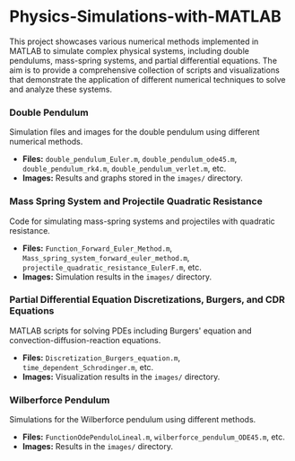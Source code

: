 # Physics-Simulations-with-MATLAB

This project showcases various numerical methods implemented in MATLAB to simulate complex physical systems, including double pendulums, mass-spring systems, and partial differential equations. The aim is to provide a comprehensive collection of scripts and visualizations that demonstrate the application of different numerical techniques to solve and analyze these systems.

### Double Pendulum
Simulation files and images for the double pendulum using different numerical methods.
- **Files:** `double_pendulum_Euler.m`, `double_pendulum_ode45.m`, `double_pendulum_rk4.m`, `double_pendulum_verlet.m`, etc.
- **Images:** Results and graphs stored in the `images/` directory.

### Mass Spring System and Projectile Quadratic Resistance
Code for simulating mass-spring systems and projectiles with quadratic resistance.
- **Files:** `Function_Forward_Euler_Method.m`, `Mass_spring_system_forward_euler_method.m`, `projectile_quadratic_resistance_EulerF.m`, etc.
- **Images:** Simulation results in the `images/` directory.

### Partial Differential Equation Discretizations, Burgers, and CDR Equations
MATLAB scripts for solving PDEs including Burgers' equation and convection-diffusion-reaction equations.
- **Files:** `Discretization_Burgers_equation.m`, `time_dependent_Schrodinger.m`, etc.
- **Images:** Visualization results in the `images/` directory.

### Wilberforce Pendulum
Simulations for the Wilberforce pendulum using different methods.
- **Files:** `FunctionOdePenduloLineal.m`, `wilberforce_pendulum_ODE45.m`, etc.
- **Images:** Results in the `images/` directory.
